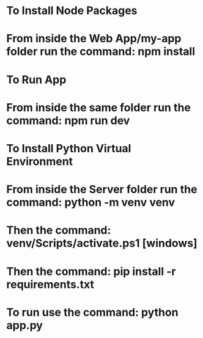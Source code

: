 # To Install Node Packages 
# From inside the Web App/my-app folder run the command: npm install
# To Run App
# From inside the same folder run the command: npm run dev


# To Install Python Virtual Environment
# From inside the Server folder run the command: python -m venv venv
# Then the command: venv/Scripts/activate.ps1 [windows]
# Then the command: pip install -r requirements.txt
# To run use the command: python app.py

